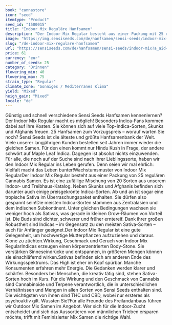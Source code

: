 ```yaml
---
book: "cannastore"
icon: "seed"
itemtype: "Product"
seed_id: "1500015"
title: "Indoor Mix Reguläre Hanfsamen"
description: "Der Indoor Mix Regular besteht aus einer Packung mit 25 regulären Hanfsamen. Darunter befinden sich hauptsächlich Indica-Sorten, selten auch Sativa-Sorten."
image: "https://img.sensiseeds.com/de/hanfsamen/sensi-seeds/indoor-mix-image.png"
slug: "/de-indoor-mix-regulare-hanfsamen"
url: "https://sensiseeds.com/de/hanfsamen/sensi-seeds/indoor-mix?a_aid=cannastore"
price: 61
currency: "eur"
number_of_seeds: 25
category: "Drinnen"
flowering_min: 40
flowering_max: 75
strain_type: "Regular"
climate_zone: "Sonniges / Mediterranes Klima"
yield: "Mixed"
heigh_gain: "Mixed"
locale: "de"
---
```

Günstig und schnell verschiedene Sensi Seeds Hanfsamen kennenlernen? Der Indoor Mix Regular macht es möglich! Besonders Indica-Fans kommen dabei auf ihre Kosten. Sie können sich auf viele Top-Indica-Sorten, Skunks und Afghanis freuen. 25 Hanfsamen zum Vorzugspreis – worauf warten Sie noch? Sensi Seeds ist die älteste und größte Hanfsamenbank der Welt. Viele unserer langjährigen Kunden bestellen seit Jahren immer wieder die gleichen Samen. Für den einen kommt nur Hindu Kush in Frage, der andere schwört auf Maple Leaf Indica. Dagegen ist absolut nichts einzuwenden. Für alle, die noch auf der Suche sind nach ihrer Lieblingssorte, haben wir den Indoor Mix Regular ins Leben gerufen. Denn seien wir mal ehrlich: Vielfalt macht das Leben bunter!Wachstumsmuster von Indoor Mix RegularDer Indoor Mix Regular besteht aus einer Packung von 25 regulären Cannabis Samen. Es ist eine zufällige Mischung von 20 Sorten aus unserem Indoor- und Treibhaus-Katalog. Neben Skunks und Afghanis befinden sich darunter auch einige preisgekrönte Indica-Sorten. Ab und an ist sogar eine tropische Sativa im Überraschungspaket enthalten. Sie dürfen also gespannt sein!Die meisten Indica-Sorten stammen aus Zentralasien und dem indischen Subkontinent. Unter gleichen Bedingungen wachsen sie weniger hoch als Sativas, was gerade in kleinen Grow-Räumen von Vorteil ist. Die Buds sind dichter, schwerer und früher erntereif. Dank ihrer großen Robustheit sind Indicas – im Gegensatz zu den meisten Sativa-Sorten – auch für Anfänger geeignet.Der Indoor Mix Regular ist eine gute Gelegenheit, um hochwertige Mutterpflanzen aufzuziehen und daraus Klone zu züchten.Wirkung, Geschmack und Geruch von Indoor Mix RegularIndicas erzeugen einen körperzentrierten Body-Stone. Sie verstärken Sinneseindrücke und entspannen, in größeren Mengen können sie einschläfernd wirken.Sativas befinden sich am anderen Ende des Wirkungsspektrums. Das High ist eher im Kopf spürbar. Manche Konsumenten erfahren mehr Energie. Die Gedanken werden klarer und schärfer. Besonders bei Menschen, die kreativ tätig sind, stehen Sativa-Sorten hoch im Kurs. Für die Wirkung und den Geschmack von Cannabis sind Cannabinoide und Terpene verantwortlich, die in unterschiedlichen Verhältnissen und Mengen in allen Sorten von Sensi Seeds enthalten sind. Die wichtigsten von ihnen sind THC und CBD, wobei nur ersteres als psychoaktiv gilt. Wussten Sie?Für alle Freunde des Freilandanbaus führen wir Outdoor Mix Samen im Angebot. Wer sich für die Indoor-Zucht entscheidet und sich das Aussortieren von männlichen Trieben ersparen möchte, trifft mit Feminisierter Mix Samen die richtige Wahl.

